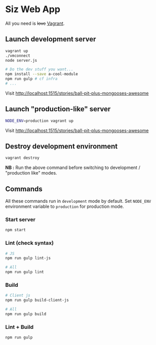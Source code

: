 Siz Web App
===========

All you need is ~~love~~ [Vagrant](https://www.vagrantup.com/downloads.html).

## Launch development server
```bash
vagrant up
./vmconnect
node server.js

# Do the dev stuff you want...
npm install --save a-cool-module
npm run gulp # cf infra
# ...
```

Visit [http://localhost:1515/stories/ball-pit-plus-mongooses-awesome](http://localhost:1515/stories/ball-pit-plus-mongooses-awesome)


## Launch "production-like" server
```bash
NODE_ENV=production vagrant up
```

Visit [http://localhost:1515/stories/ball-pit-plus-mongooses-awesome](http://localhost:1515/stories/ball-pit-plus-mongooses-awesome)


## Destroy development environment
```bash
vagrant destroy
```

**NB :** Run the above command before switching to development / "production like" modes.


## Commands

All these commands run in `development` mode by default.
Set `NODE_ENV` environment variable to `production` for production mode.

### Start server
```bash
npm start
```

### Lint (check syntax)
```bash
# JS
npm run gulp lint-js

# All
npm run gulp lint
```

### Build
```bash
# Client js
npm run gulp build-client-js

# All
npm run gulp build
```

### Lint + Build
```bash
npm run gulp
```
